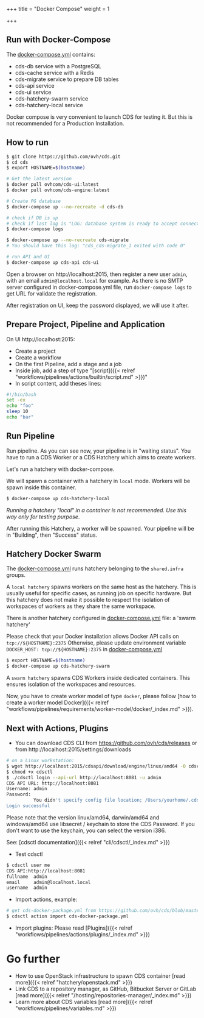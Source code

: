 +++
title = "Docker Compose"
weight = 1

+++

## Run with Docker-Compose

The [docker-compose.yml](https://github.com/ovh/cds/blob/master/docker-compose.yml) contains:

- cds-db service with a PostgreSQL
- cds-cache service with a Redis
- cds-migrate service to prepare DB tables
- cds-api service
- cds-ui service
- cds-hatchery-swarm service
- cds-hatchery-local service

Docker compose is very convenient to launch CDS for testing it. But this is not recommended for a Production Installation.

## How to run

```bash
$ git clone https://github.com/ovh/cds.git
$ cd cds
$ export HOSTNAME=$(hostname)

# Get the latest version
$ docker pull ovhcom/cds-ui:latest
$ docker pull ovhcom/cds-engine:latest

# Create PG database
$ docker-compose up --no-recreate -d cds-db

# check if DB is up
# check if last log is "LOG: database system is ready to accept connections"
$ docker-compose logs

$ docker-compose up --no-recreate cds-migrate
# You should have this log: "cds_cds-migrate_1 exited with code 0"

# run API and UI
$ docker-compose up cds-api cds-ui

```

Open a browser on http://localhost:2015, then register a new user `admin`,
with an email `admin@localhost.local` for example.
As there is no SMTP server configured in docker-compose.yml file,
run `docker-compose logs` to get URL for validate the registration.

After registration on UI, keep the password displayed, we will use it after.

## Prepare Project, Pipeline and Application

On UI http://localhost:2015:

- Create a project
- Create a workflow
- On the first Pipeline, add a stage and a job
- Inside job, add a step of type "[script]({{< relref "workflows/pipelines/actions/builtin/script.md" >}})"
- In script content, add theses lines:

```bash
#!/bin/bash
set -ex
echo "foo"
sleep 10
echo "bar"
```

## Run Pipeline

Run pipeline. As you can see now, your pipeline is in "waiting status". You have
to run a CDS Worker or a CDS Hatchery which aims to create workers.

Let's run a hatchery with docker-compose.

We will spawn a container with a hatchery in `local` mode. Workers will be spawn inside this container.

```bash
$ docker-compose up cds-hatchery-local
```

*Running a hatchery "local" in a container is not recommended. Use this way only for testing purpose*.

After running this Hatchery, a worker will be spawned. Your pipeline will be in "Building", then "Success" status.

## Hatchery Docker Swarm

The [docker-compose.yml](https://github.com/ovh/cds/blob/master/docker-compose.yml) runs hatchery belonging to the `shared.infra` groups.

A `local hatchery` spawns workers on the same host as the hatchery. This is usually useful for specific cases, as
running job on specific hardware.
But this hatchery does not make it possible to respect the isolation of workspaces
of workers as they share the same workspace.

There is another hatchery configured in [docker-compose.yml](https://github.com/ovh/cds/blob/master/docker-compose.yml) file: a 'swarm hatchery'

Please check that your Docker installation allows Docker API calls on `tcp://${HOSTNAME}:2375`
Otherwise, please update environment variable `DOCKER_HOST: tcp://${HOSTNAME}:2375` in
[docker-compose.yml](https://github.com/ovh/cds/blob/master/docker-compose.yml)

```bash
$ export HOSTNAME=$(hostname)
$ docker-compose up cds-hatchery-swarm
```

A `swarm hatchery` spawns CDS Workers inside dedicated containers.
This ensures isolation of the workspaces and resources.

Now, you have to create worker model of type `docker`, please follow [how to create a worker model Docker]({{< relref "workflows/pipelines/requirements/worker-model/docker/_index.md" >}}).

## Next with Actions, Plugins

- You can download CDS CLI from https://github.com/ovh/cds/releases or from http://localhost:2015/settings/downloads
```bash
# on a Linux workstation:
$ wget http://localhost:2015/cdsapi/download/engine/linux/amd64 -O cdsctl
$ chmod +x cdsctl
$ ./cdsctl login --api-url http://localhost:8081 -u admin
CDS API URL: http://localhost:8081
Username: admin
Password:
          You didn't specify config file location; /Users/yourhome/.cdsrc will be used.
Login successful
```

Please note that the version linux/amd64, darwin/amd64 and windows/amd64 use libsecret / keychain to store the CDS Password.
If you don't want to use the keychain, you can select the version i386.

See: [cdsctl documentation]({{< relref "cli/cdsctl/_index.md" >}})

- Test cdsctl
```bash
$ cdsctl user me
CDS API:http://localhost:8081
fullname  admin
email     admin@localhost.local
username  admin
```

- Import actions, example:
```bash
# get cds-docker-package.yml from https://github.com/ovh/cds/blob/master/contrib/actions/
$ cdsctl action import cds-docker-package.yml
```

- Import plugins: Please read [Plugins]({{< relref "workflows/pipelines/actions/plugins/_index.md" >}})

# Go further

- How to use OpenStack infrastructure to spawn CDS container [read more]({{< relref "hatchery/openstack.md" >}})
- Link CDS to a repository manager, as GitHub, Bitbucket Server or GitLab [read more]({{< relref "/hosting/repositories-manager/_index.md" >}})
- Learn more about CDS variables [read more]({{< relref "workflows/pipelines/variables.md" >}})
